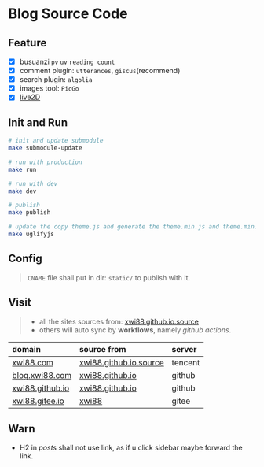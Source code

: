 # Blog Source Code

## Feature

- [x] busuanzi `pv` `uv` `reading count`
- [x] comment plugin: `utterances`, `giscus`(recommend)
- [x] search plugin: `algolia`
- [x] images tool: `PicGo`
- [x] [live2D](https://github.com/xiazeyu/live2d-widget-models)

## Init and Run

```bash
# init and update submodule
make submodule-update

# run with production
make run

# run with dev
make dev

# publish
make publish

# update the copy theme.js and generate the theme.min.js and theme.min.js.map
make uglifyjs
```

## Config

>`CNAME` file shall put in dir: `static/` to publish with it.

## Visit

>- all the sites sources from: [xwi88.github.io.source](https://github.com/xwi88/xwi88.github.io.source)
>- others will auto sync by **workflows**, namely *github actions*.

|domain|source from|server|
|:---|:---|:---|
|[xwi88.com](https://xwi88.com/)|[xwi88.github.io.source](https://github.com/xwi88/xwi88.github.io.source)|tencent|
|[blog.xwi88.com](https://blog.xwi88.com/)|[xwi88.github.io](https://github.com/xwi88/xwi88.github.io)|github|
|[xwi88.github.io](https://xwi88.github.io/)|[xwi88.github.io](https://github.com/xwi88/xwi88.github.io)|github|
|[xwi88.gitee.io](https://xwi88.gitee.io/)|[xwi88](https://gitee.com/xwi88/xwi88)|gitee|

## Warn

- H2 in *posts* shall not use link, as if u click sidebar maybe forward the link.
